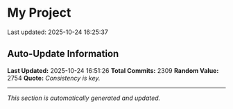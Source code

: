 # My Project


Last updated: 2025-10-24 16:25:37












































































































































































































































































































































































































































































































































































































































































































































































































































































































































































































































































































































































































































































































































































































































































































































































































































































































































































































































































































































































































































































































































































































































































































































































































































































































































































































































































































































































































## Auto-Update Information

**Last Updated:** 2025-10-24 16:51:26
**Total Commits:** 2309
**Random Value:** 2754
**Quote:** _Consistency is key._

---
_This section is automatically generated and updated._